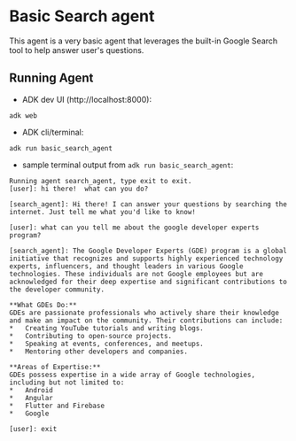 # Basic Search agent

This agent is a very basic agent that leverages the built-in Google Search tool to help answer user's questions.


## Running Agent
- ADK dev UI (http://localhost:8000):
```
adk web
```

- ADK cli/terminal:
```
adk run basic_search_agent
```

- sample terminal output from `adk run basic_search_agent`:
```console
Running agent search_agent, type exit to exit.
[user]: hi there!  what can you do?

[search_agent]: Hi there! I can answer your questions by searching the internet. Just tell me what you'd like to know!

[user]: what can you tell me about the google developer experts program?

[search_agent]: The Google Developer Experts (GDE) program is a global initiative that recognizes and supports highly experienced technology experts, influencers, and thought leaders in various Google technologies. These individuals are not Google employees but are acknowledged for their deep expertise and significant contributions to the developer community.

**What GDEs Do:**
GDEs are passionate professionals who actively share their knowledge and make an impact on the community. Their contributions can include:
*   Creating YouTube tutorials and writing blogs.
*   Contributing to open-source projects.
*   Speaking at events, conferences, and meetups.
*   Mentoring other developers and companies.

**Areas of Expertise:**
GDEs possess expertise in a wide array of Google technologies, including but not limited to:
*   Android
*   Angular
*   Flutter and Firebase
*   Google

[user]: exit
```
